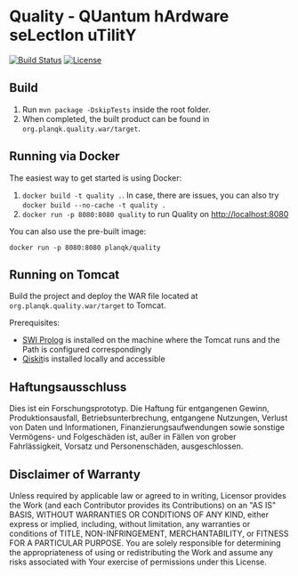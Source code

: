 # Quality - QUantum hArdware seLectIon uTilitY

[![Build Status](https://api.travis-ci.com/wederbn/quality.svg?branch=master)](https://travis-ci.com/wederbn/quality)
[![License](https://img.shields.io/badge/License-Apache%202.0-blue.svg)](https://opensource.org/licenses/Apache-2.0)

## Build

1. Run `mvn package -DskipTests` inside the root folder.
2. When completed, the built product can be found in `org.planqk.quality.war/target`.

## Running via Docker

The easiest way to get started is using Docker:

1. `docker build -t quality .`.
   In case, there are issues, you can also try `docker build --no-cache -t quality .`
2. `docker run -p 8080:8080 quality` to run Quality on <http://localhost:8080>

You can also use the pre-built image:

    docker run -p 8080:8080 planqk/quality
	
## Running on Tomcat

Build the project and deploy the WAR file located at `org.planqk.quality.war/target` to Tomcat.

Prerequisites:

- [SWI Prolog](https://www.swi-prolog.org/) is installed on the machine where the Tomcat runs and the Path is configured correspondingly
- [Qiskit](https://qiskit.org/)is installed locally and accessible


## Haftungsausschluss

Dies ist ein Forschungsprototyp.
Die Haftung für entgangenen Gewinn, Produktionsausfall, Betriebsunterbrechung, entgangene Nutzungen, Verlust von Daten und Informationen, Finanzierungsaufwendungen sowie sonstige Vermögens- und Folgeschäden ist, außer in Fällen von grober Fahrlässigkeit, Vorsatz und Personenschäden, ausgeschlossen.

## Disclaimer of Warranty

Unless required by applicable law or agreed to in writing, Licensor provides the Work (and each Contributor provides its Contributions) on an "AS IS" BASIS, WITHOUT WARRANTIES OR CONDITIONS OF ANY KIND, either express or implied, including, without limitation, any warranties or conditions of TITLE, NON-INFRINGEMENT, MERCHANTABILITY, or FITNESS FOR A PARTICULAR PURPOSE.
You are solely responsible for determining the appropriateness of using or redistributing the Work and assume any risks associated with Your exercise of permissions under this License.
